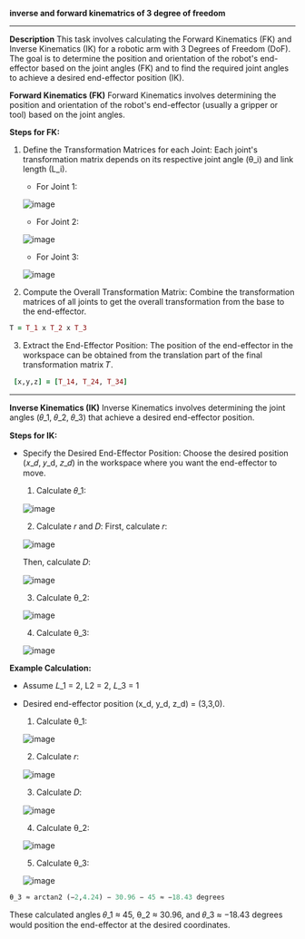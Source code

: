 **inverse and forward kinematrics of 3 degree of freedom**


*******************************************************************************************************************************************************************
**Description**
This task involves calculating the Forward Kinematics (FK) and Inverse Kinematics (IK) for a robotic arm with 3 Degrees of Freedom (DoF). The goal is to determine the position and orientation of the robot's end-effector based on the joint angles (FK) and to find the required joint angles to achieve a desired end-effector position (IK).

**Forward Kinematics (FK)**
Forward Kinematics involves determining the position and orientation of the robot's end-effector (usually a gripper or tool) based on the joint angles.

**Steps for FK:**
1. Define the Transformation Matrices for each Joint: Each joint's transformation matrix depends on its respective joint angle (θ_i) and link length (L_i).

      * For Joint 1:
        
      ![image](https://github.com/user-attachments/assets/061922bd-f6fe-42ae-9ca6-e7f8c60fcbd2)
      
      * For Joint 2:
      
      ![image](https://github.com/user-attachments/assets/c70028eb-e0f6-4c11-a2ea-093a7e4c4753)
      
      * For Joint 3:
        
      ![image](https://github.com/user-attachments/assets/b950acd5-4440-41d9-aed5-ce5dc1af84d8)

2. Compute the Overall Transformation Matrix: Combine the transformation matrices of all joints to get the overall transformation from the base to the end-effector.
 ```ruby
T = T_1 x T_2 x T_3
```
3. Extract the End-Effector Position: The position of the end-effector in the workspace can be obtained from the translation part of the final transformation matrix 𝑇.
```ruby
 [x,y,z] = [T_14, T_24, T_34]
```


************************************************************


**Inverse Kinematics (IK)**
Inverse Kinematics involves determining the joint angles (𝜃_1, 𝜃_2, 𝜃_3) that achieve a desired end-effector position.

**Steps for IK:**
* Specify the Desired End-Effector Position: Choose the desired position (𝑥_𝑑, 𝑦_d, 𝑧_𝑑) in the workspace where you want the end-effector to move.
  
     1. Calculate 𝜃_1:
     
     ![image](https://github.com/user-attachments/assets/43832691-f834-4e24-83da-3d52f58a16c9)
     
     2. Calculate 𝑟 and 𝐷: First, calculate 𝑟:
     
     ![image](https://github.com/user-attachments/assets/b1a15ada-85ba-4eed-a478-0b1f2ece0900)
     
     Then, calculate 𝐷:
     
     ![image](https://github.com/user-attachments/assets/f5ac3719-a866-4ad1-8ecb-b07336c99540)
     
     
     3. Calculate θ_2:
     
     ![image](https://github.com/user-attachments/assets/95183054-8677-4c47-8aa0-610b29987b0a)
     
     
     4. Calculate θ_3:
     
     ![image](https://github.com/user-attachments/assets/54b76b69-8fdc-4aa7-9ef8-b445306a73d9)


**Example Calculation:**
* Assume 𝐿_1 = 2, L2 = 2, 𝐿_3 = 1
* Desired end-effector position (x_d, y_d, z_d) = (3,3,0).

     1. Calculate θ_1:
        
     ![image](https://github.com/user-attachments/assets/25ebe478-9a42-4d26-819f-cee43256100a)
     
     
     2. Calculate 𝑟:
     
     ![image](https://github.com/user-attachments/assets/8c74abd9-711f-4677-93de-51dffe721ac9)
     
     3. Calculate 𝐷:
     
     ![image](https://github.com/user-attachments/assets/b4d47e76-5bf9-43f3-9ca9-1e527c9a5fd7)
     
     4. Calculate θ_2:
        
     ![image](https://github.com/user-attachments/assets/0af28014-7cf4-4a96-8c7c-3da414cd5611)
     
     
     5. Calculate θ_3:
     
     ![image](https://github.com/user-attachments/assets/f34e17f9-7db7-42b5-8fab-4d8708975d74)

```ruby
θ_3 ≈ arctan2 (−2,4.24) − 30.96 − 45 ≈ −18.43 degrees
```
These calculated angles 𝜃_1 ≈ 45, θ_2 ≈ 30.96, and 𝜃_3 ≈ −18.43 degrees would position the end-effector at the desired coordinates.

